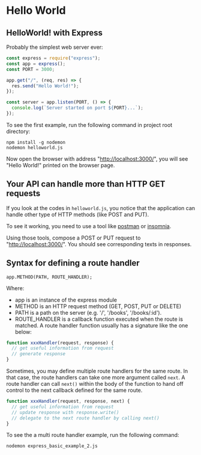 # Hello World

## HelloWorld! with Express

Probably the simplest web server ever:

```javascript
const express = require("express");
const app = express();
const PORT = 3000;

app.get("/", (req, res) => {
  res.send("Hello World!");
});

const server = app.listen(PORT, () => {
  console.log(`Server started on port ${PORT}...`);
});
```

To see the first example, run the following command in project root directory:

```text
npm install -g nodemon
nodemon helloworld.js
```

Now open the browser with address "[http://localhost:3000/](http://localhost:3000/)", you will see "Hello World!" printed on the browser page.

## Your API can handle more than HTTP GET requests

If you look at the codes in `helloworld.js`, you notice that the application can handle other type of HTTP methods \(like POST and PUT\).

To see it working, you need to use a tool like [postman](https://www.getpostman.com/) or [insomnia](https://insomnia.rest/).

Using those tools, compose a POST or PUT request to "[http://localhost:3000/](http://localhost:3000/)". You should see corresponding texts in responses.

## Syntax for defining a route handler

```text
app.METHOD(PATH, ROUTE_HANDLER);
```

Where:

* app is an instance of the express module
* METHOD is an HTTP request method \(GET, POST, PUT or DELETE\)
* PATH is a path on the server \(e.g. '/', '/books', '/books/:id'\).
* ROUTE\_HANDLER is a callback function executed when the route is matched. A route handler function usually has a signature like the one below:

```javascript
function xxxHandler(request, response) {
  // get useful information from request
  // generate response
}
```

Sometimes, you may define multiple route handlers for the same route. In that case, the route handlers can take one more argument called `next`. A route handler can call `next()` within the body of the function to hand off control to the next callback defined for the same route.

```javascript
function xxxHandler(request, response, next) {
  // get useful information from request
  // update response with response.write()
  // delegate to the next route handler by calling next()
}
```

To see the a multi route handler example, run the following command:

```text
nodemon express_basic_example_2.js
```

